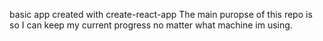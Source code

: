 basic app created with create-react-app
The main puropse of this repo is so I can keep my current progress no matter
what machine im using.
